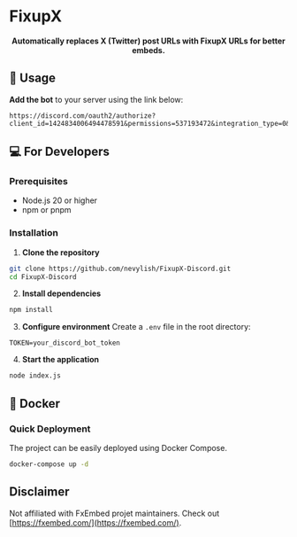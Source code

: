 # FixupX

<div align="center">

**Automatically replaces X (Twitter) post URLs with FixupX URLs for better embeds.**

</div>

## 🚀 Usage

**Add the bot** to your server using the link below:

```
https://discord.com/oauth2/authorize?client_id=1424834006494478591&permissions=537193472&integration_type=0&scope=bot
```

## 💻 For Developers

### Prerequisites

- Node.js 20 or higher
- npm or pnpm

### Installation

1. **Clone the repository**

```bash
git clone https://github.com/nevylish/FixupX-Discord.git
cd FixupX-Discord
```

2. **Install dependencies**

```bash
npm install
```

3. **Configure environment**
   Create a `.env` file in the root directory:

```env
TOKEN=your_discord_bot_token
```

4. **Start the application**

```bash
node index.js
```

## 🐳 Docker

### Quick Deployment

The project can be easily deployed using Docker Compose.

```bash
docker-compose up -d
```

## Disclaimer
Not affiliated with FxEmbed projet maintainers. Check out [https://fxembed.com/](https://fxembed.com/).
